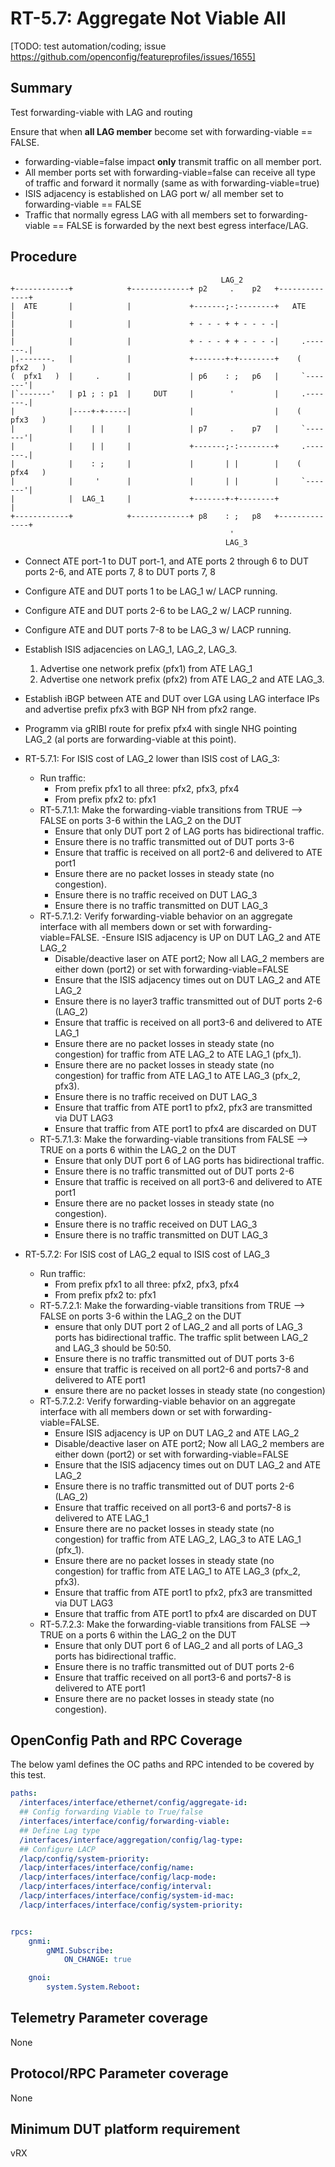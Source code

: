 # RT-5.7: Aggregate Not Viable All
[TODO: test automation/coding; issue https://github.com/openconfig/featureprofiles/issues/1655]
## Summary

Test forwarding-viable with LAG and routing

Ensure that when **all LAG member** become set with forwarding-viable == FALSE.
- forwarding-viable=false impact **only** transmit traffic on all member port.
- All member ports set with forwarding-viable=false can receive all type of
  traffic and forward it normally (same as with forwarding-viable=true)
- ISIS adjacency is established on LAG port w/ all member set to
  forwarding-viable == FALSE
- Traffic that normally egress LAG with all members set to forwarding-viable ==
  FALSE is forwarded by the next best egress interface/LAG.

## Procedure

```
                                               LAG_2
+------------+            +-------------+ p2     .    p2   +--------------+
|  ATE       |            |             +-------;-:--------+   ATE        |
|            |            |             + - - - + + - - - -|              |
|            |            |             + - - - + + - - - -|     .-------.|
|.-------.   |            |             +-------+-+--------+    (  pfx2   )
(  pfx1   )  |     .      |             | p6    : ;   p6   |     `-------'|
|`-------'   | p1 ; : p1  |     DUT     |        '         |     .-------.|
|            |----+-+-----|             |                  |    (  pfx3   )
|            |    | |     |             | p7     .    p7   |     `-------'|
|            |    | |     |             +-------;-:--------+     .-------.|
|            |    : ;     |             |       | |        |    (  pfx4   )
|            |     '      |             |       | |        |     `-------'|
|            |  LAG_1     |             +-------+-+--------+              |
+------------+            +-------------+ p8    : ;   p8   +--------------+
                                                 '
                                                LAG_3

```

- Connect ATE port-1 to DUT port-1, and ATE ports 2 through 6 to DUT ports 2-6,
  and ATE ports 7, 8 to DUT ports 7, 8
- Configure ATE and DUT ports 1 to be LAG_1 w/ LACP running.
- Configure ATE and DUT ports 2-6 to be LAG_2 w/ LACP running.
- Configure ATE and DUT ports 7-8 to be LAG_3 w/ LACP running.
- Establish ISIS adjacencies on LAG_1, LAG_2, LAG_3.
  1. Advertise one network prefix (pfx1) from ATE LAG_1
  1. Advertise one network prefix (pfx2) from ATE LAG_2 and ATE LAG_3.
- Establish iBGP between ATE and DUT over LGA using LAG interface IPs and advertise prefix pfx3 with BGP NH from pfx2 range.
- Programm via gRIBI route for prefix pfx4 with single NHG pointing LAG_2 (al
  ports are forwarding-viable at this point).
  
- RT-5.7.1: For ISIS cost of LAG_2 lower than ISIS cost of LAG_3:
  - Run traffic:
    - From prefix pfx1 to all three: pfx2, pfx3, pfx4
    - From prefix pfx2 to: pfx1
  - RT-5.7.1.1: Make the forwarding-viable transitions from TRUE --> FALSE on ports 3-6
    within the LAG_2 on the DUT
    - Ensure that only DUT port 2 of LAG ports has bidirectional traffic.
    - Ensure there is no traffic transmitted out of DUT ports 3-6
    - Ensure that traffic is received on all port2-6 and delivered to ATE port1
    - Ensure there are no packet losses in steady state (no congestion).
    - Ensure there is no traffic received on DUT LAG_3
    - Ensure there is no traffic transmitted on DUT LAG_3
  - RT-5.7.1.2: Verify forwarding-viable behavior on an aggregate interface with 
    all members down or set with forwarding-viable=FALSE.
    -Ensure ISIS adjacency is UP on DUT LAG_2 and ATE LAG_2
    - Disable/deactive laser on ATE port2; Now all LAG_2 members are either down (port2) 
      or set with forwarding-viable=FALSE
    - Ensure that the ISIS adjacency times out on DUT LAG_2 and ATE LAG_2
    - Ensure there is no layer3 traffic transmitted out of DUT ports 2-6 (LAG_2)
    - Ensure that traffic is received on all port3-6 and delivered to ATE LAG_1
    - Ensure there are no packet losses in steady state (no congestion) for traffic 
      from ATE LAG_2 to ATE LAG_1 (pfx_1).
    - Ensure there are no packet losses in steady state (no congestion) for traffic 
      from ATE LAG_1 to ATE LAG_3 (pfx_2, pfx3).
    - Ensure there is no traffic received on DUT LAG_3
    - Ensure that traffic from ATE port1 to pfx2, pfx3 are transmitted via DUT LAG3
    - Ensure that traffic from ATE port1 to pfx4 are discarded on DUT
  - RT-5.7.1.3: Make the forwarding-viable transitions from FALSE --> TRUE on a ports 6
    within the LAG_2 on the DUT
    - Ensure that only DUT port 6 of LAG ports has bidirectional traffic.
    - Ensure there is no traffic transmitted out of  DUT ports 2-6
    - Ensure that traffic is received on all port3-6 and delivered to ATE port1
    - Ensure there are no packet losses in steady state (no congestion).
    - Ensure there is no traffic received on DUT LAG_3
    - Ensure there is no traffic transmitted on DUT LAG_3

    
- RT-5.7.2: For ISIS cost of LAG_2 equal to ISIS cost of LAG_3
  - Run traffic:
    - From prefix pfx1 to all three: pfx2, pfx3, pfx4
    - From prefix pfx2 to: pfx1
  - RT-5.7.2.1: Make the forwarding-viable transitions from TRUE --> FALSE on ports 3-6
    within the LAG_2 on the DUT
    - ensure that only DUT port 2 of LAG_2 and all ports of LAG_3 ports has bidirectional
    traffic. The traffic split between LAG_2 and LAG_3 should be 50:50.
    - Ensure there is no traffic transmitted out of DUT ports 3-6
    - ensure that traffic is received on all port2-6 and ports7-8 and delivered to ATE port1
    - ensure there are no packet losses in steady state (no congestion)
  - RT-5.7.2.2: Verify forwarding-viable behavior on an aggregate interface with 
    all members down or set with forwarding-viable=FALSE.
    - Ensure ISIS adjacency is UP on DUT LAG_2 and ATE LAG_2
    - Disable/deactive laser on ATE port2; Now all LAG_2 members are either down (port2) or 
      set with forwarding-viable=FALSE
    - Ensure that the ISIS adjacency times out on DUT LAG_2 and ATE LAG_2
    - Ensure there is no traffic transmitted out of  DUT ports 2-6 (LAG_2)
    - Ensure that traffic received on all port3-6 and ports7-8 is delivered to ATE LAG_1
    - Ensure there are no packet losses in steady state (no congestion) for
      traffic from ATE LAG_2, LAG_3 to ATE LAG_1 (pfx_1).
    - Ensure there are no packet losses in steady state (no congestion) for
      traffic from ATE LAG_1 to ATE LAG_3 (pfx_2, pfx3).
    - Ensure that traffic from ATE port1 to pfx2, pfx3 are transmitted via DUT LAG3
    - Ensure that traffic from ATE port1 to pfx4 are discarded on DUT
  - RT-5.7.2.3: Make the forwarding-viable transitions from FALSE --> TRUE on a ports 6
    within the LAG_2 on the DUT
    - Ensure that only DUT port 6 of LAG_2 and all ports of LAG_3 ports has bidirectional traffic.
    - Ensure there is no traffic transmitted out of  DUT ports 2-6
    - Ensure that traffic received on all port3-6 and ports7-8 is delivered to ATE port1
    - Ensure there are no packet losses in steady state (no congestion).

## OpenConfig Path and RPC Coverage

The below yaml defines the OC paths and RPC intended to be covered by this test.

```yaml
paths:
  /interfaces/interface/ethernet/config/aggregate-id:
  ## Config forwarding Viable to True/false
  /interfaces/interface/config/forwarding-viable:
  ## Define Lag type
  /interfaces/interface/aggregation/config/lag-type:
  ## Configure LACP
  /lacp/config/system-priority:
  /lacp/interfaces/interface/config/name:
  /lacp/interfaces/interface/config/lacp-mode:
  /lacp/interfaces/interface/config/interval:
  /lacp/interfaces/interface/config/system-id-mac:
  /lacp/interfaces/interface/config/system-priority:


rpcs:
    gnmi:
        gNMI.Subscribe:
            ON_CHANGE: true

    gnoi:
        system.System.Reboot:

```

## Telemetry Parameter coverage

None

## Protocol/RPC Parameter coverage

None

## Minimum DUT platform requirement

vRX


